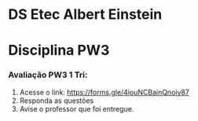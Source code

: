 # DS Etec Albert Einstein 

# Disciplina PW3

###  Avaliação PW3 1 Tri: 
1. Acesse o link:   https://forms.gle/4iouNCBainQnoiy87
2. Responda as questões
3. Avise o professor que foi entregue.

   

   





